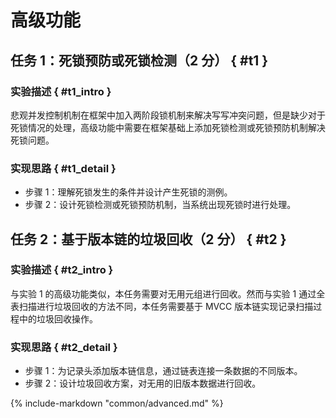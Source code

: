 # 高级功能

## 任务 1：死锁预防或死锁检测（2 分） { #t1 }

### 实验描述 { #t1_intro }

悲观并发控制机制在框架中加入两阶段锁机制来解决写写冲突问题，但是缺少对于死锁情况的处理，高级功能中需要在框架基础上添加死锁检测或死锁预防机制解决死锁问题。

### 实现思路 { #t1_detail }

-   步骤 1：理解死锁发生的条件并设计产生死锁的测例。
-   步骤 2：设计死锁检测或死锁预防机制，当系统出现死锁时进行处理。

## 任务 2：基于版本链的垃圾回收（2 分） { #t2 }

### 实验描述 { #t2_intro }

与实验 1 的高级功能类似，本任务需要对无用元组进行回收。然而与实验 1 通过全表扫描进行垃圾回收的方法不同，本任务需要基于 MVCC 版本链实现记录扫描过程中的垃圾回收操作。

### 实现思路 { #t2_detail }

-   步骤 1：为记录头添加版本链信息，通过链表连接一条数据的不同版本。
-   步骤 2：设计垃圾回收方案，对无用的旧版本数据进行回收。

{%
    include-markdown "common/advanced.md"
%}

